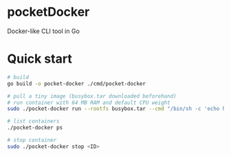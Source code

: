 # pocketDocker
Docker-like CLI tool in Go

# Quick start
```bash
# build
go build -o pocket-docker ./cmd/pocket-docker

# pull a tiny image (busybox.tar downloaded beforehand)
# run container with 64 MB RAM and default CPU weight
sudo ./pocket-docker run --rootfs busybox.tar --cmd "/bin/sh -c 'echo hello'" --memory 67108864

# list containers
./pocket-docker ps

# stop container
sudo ./pocket-docker stop <ID>
```